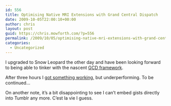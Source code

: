 ```yaml
---
id: 556
title: Optimising Native MRI Extensions with Grand Central Dispatch
date: 2009-10-05T22:00:10+00:00
author: chris
layout: post
guid: https://chris.mowforth.com/?p=556
permalink: /2009/10/05/optimising-native-mri-extensions-with-grand-central-dispatch/
categories:
  - Uncategorized
---
```

I upgraded to Snow Leopard the other day and have been looking forward to being able to tinker with the nascent [GCD framework](http://developer.apple.com/mac/library/documentation/Performance/Reference/GCD_libdispatch_Ref/Reference/reference.html).

After three hours I [got something working](http://gist.github.com/202591), but underperforming. To be continued&#8230;

On another note, it&#8217;s a bit disappointing to see I can&#8217;t embed gists directly into Tumblr any more. C&#8217;est la vie I guess.
